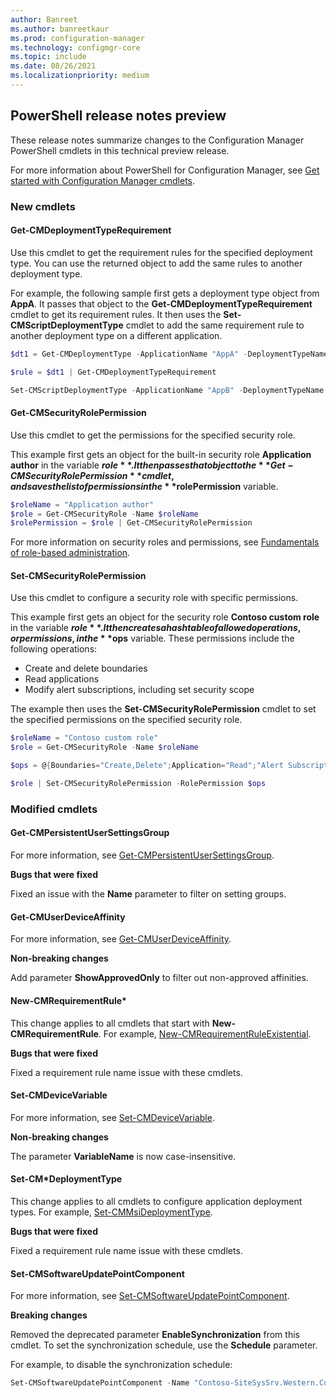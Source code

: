 ```yaml
---
author: Banreet
ms.author: banreetkaur
ms.prod: configuration-manager
ms.technology: configmgr-core
ms.topic: include
ms.date: 08/26/2021
ms.localizationpriority: medium
---
```


## <a name="bkmk_powershell"></a> PowerShell release notes preview

<!--10326535-->

These release notes summarize changes to the Configuration Manager PowerShell cmdlets in this technical preview release.

For more information about PowerShell for Configuration Manager, see [Get started with Configuration Manager cmdlets](/powershell/sccm/overview).

### New cmdlets

#### Get-CMDeploymentTypeRequirement

Use this cmdlet to get the requirement rules for the specified deployment type. You can use the returned object to add the same rules to another deployment type.

For example, the following sample first gets a deployment type object from **AppA**. It passes that object to the **Get-CMDeploymentTypeRequirement** cmdlet to get its requirement rules. It then uses the **Set-CMScriptDeploymentType** cmdlet to add the same requirement rule to another deployment type on a different application.

```powershell
$dt1 = Get-CMDeploymentType -ApplicationName "AppA" -DeploymentTypeName "dt1"

$rule = $dt1 | Get-CMDeploymentTypeRequirement

Set-CMScriptDeploymentType -ApplicationName "AppB" -DeploymentTypeName "dt2" -AddRequirement $rule
```

#### Get-CMSecurityRolePermission

Use this cmdlet to get the permissions for the specified security role.

This example first gets an object for the built-in security role **Application author** in the variable **$role**. It then passes that object to the **Get-CMSecurityRolePermission** cmdlet, and saves the list of permissions in the **$rolePermission** variable.

```powershell
$roleName = "Application author"
$role = Get-CMSecurityRole -Name $roleName
$rolePermission = $role | Get-CMSecurityRolePermission
```

For more information on security roles and permissions, see [Fundamentals of role-based administration](../../../../understand/fundamentals-of-role-based-administration.md).

#### Set-CMSecurityRolePermission

Use this cmdlet to configure a security role with specific permissions.

This example first gets an object for the security role **Contoso custom role** in the variable **$role**. It then creates a hashtable of allowed operations, or permissions, in the **$ops** variable. These permissions include the following operations:

- Create and delete boundaries
- Read applications
- Modify alert subscriptions, including set security scope

The example then uses the **Set-CMSecurityRolePermission** cmdlet to set the specified permissions on the specified security role.

```powershell
$roleName = "Contoso custom role"
$role = Get-CMSecurityRole -Name $roleName

$ops = @{Boundaries="Create,Delete";Application="Read";"Alert Subscription"="Modify,Set Security Scope"}

$role | Set-CMSecurityRolePermission -RolePermission $ops
```

### Modified cmdlets

#### Get-CMPersistentUserSettingsGroup

For more information, see [Get-CMPersistentUserSettingsGroup](/powershell/module/configurationmanager/Get-CMPersistentUserSettingsGroup).

**Bugs that were fixed**

Fixed an issue with the **Name** parameter to filter on setting groups.

#### Get-CMUserDeviceAffinity

For more information, see [Get-CMUserDeviceAffinity](/powershell/module/configurationmanager/Get-CMUserDeviceAffinity).

**Non-breaking changes**

Add parameter **ShowApprovedOnly** to filter out non-approved affinities.

#### New-CMRequirementRule*

This change applies to all cmdlets that start with **New-CMRequirementRule**. For example, [New-CMRequirementRuleExistential](/powershell/module/configurationmanager/New-CMRequirementRuleExistential).

**Bugs that were fixed**

Fixed a requirement rule name issue with these cmdlets.

#### Set-CMDeviceVariable

For more information, see [Set-CMDeviceVariable](/powershell/module/configurationmanager/Set-CMDeviceVariable).

**Non-breaking changes**

The parameter **VariableName** is now case-insensitive.

#### Set-CM*DeploymentType

This change applies to all cmdlets to configure application deployment types. For example, [Set-CMMsiDeploymentType](/powershell/module/configurationmanager/Set-CMMsiDeploymentType).

**Bugs that were fixed**

Fixed a requirement rule name issue with these cmdlets.

#### Set-CMSoftwareUpdatePointComponent

For more information, see [Set-CMSoftwareUpdatePointComponent](/powershell/module/configurationmanager/Set-CMSoftwareUpdatePointComponent).

**Breaking changes**

Removed the deprecated parameter **EnableSynchronization** from this cmdlet. To set the synchronization schedule, use the **Schedule** parameter.

For example, to disable the synchronization schedule:

```powershell
Set-CMSoftwareUpdatePointComponent -Name "Contoso-SiteSysSrv.Western.Contoso.com" -Schedule $null
```
